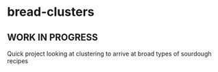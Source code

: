 # bread-clusters

## WORK IN PROGRESS

Quick project looking at clustering to arrive at broad types of sourdough recipes